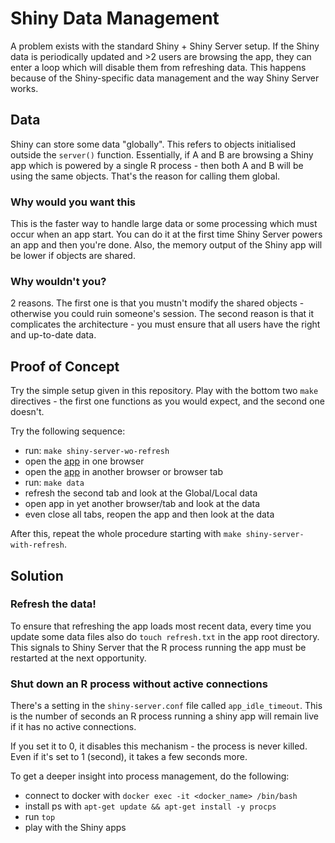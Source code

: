 # Shiny Data Management

A problem exists with the standard Shiny + Shiny Server setup.
If the Shiny data is periodically updated and >2 users are browsing the app, they can enter a loop  which will disable them from refreshing data.
This happens because of the Shiny-specific data management and the way Shiny Server works.

## Data

Shiny can store some data "globally". This refers to objects initialised outside the `server()` function. Essentially, if A and B are browsing a Shiny app which is powered by a single R process - then both A and B will be using the same objects. That's the reason for calling them global.

### Why would you want this

This is the faster way to handle large data or some processing which must occur when an app start. You can do it at the first time Shiny Server powers an app and then you're done.
Also, the memory output of the Shiny app will be lower if objects are shared.

### Why wouldn't you?

2 reasons. The first one is that you mustn't modify the shared objects - otherwise you could ruin someone's session. The second reason is that it complicates the architecture - you must ensure that all users have the right and up-to-date data.

## Proof of Concept

Try the simple setup given in this repository. Play with the bottom two `make` directives - the first one functions as you would expect, and the second one doesn't.

Try the following sequence:

* run: `make shiny-server-wo-refresh`
* open the [app](`127.0.0.1/example-app/`) in one browser
* open the [app](`127.0.0.1/example-app/`) in another browser or browser tab
* run: `make data`
* refresh the second tab and look at the Global/Local data
* open app in yet another browser/tab and look at the data
* even close all tabs, reopen the app and then look at the data

After this, repeat the whole procedure starting with `make shiny-server-with-refresh`.


## Solution

### Refresh the data!

To ensure that refreshing the app loads most recent data, every time you update some data files also do `touch refresh.txt` in the app root directory. This signals to Shiny Server that the R process running the app must be restarted at the next opportunity.

### Shut down an R process without active connections

There's a setting in the `shiny-server.conf` file called `app_idle_timeout`. This is the number of seconds an R process running a shiny app will remain live if it has no active connections.

If you set it to 0, it disables this mechanism - the process is never killed. Even if it's set to 1 (second), it takes a few seconds more.

To get a deeper insight into process management, do the following:

* connect to docker with `docker exec -it <docker_name> /bin/bash`
* install ps with `apt-get update && apt-get install -y procps`
* run `top`
* play with the Shiny apps

